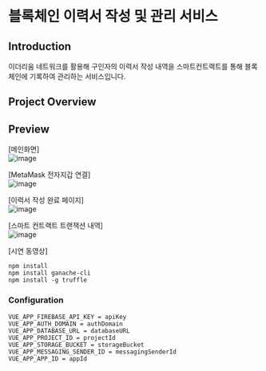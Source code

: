 # 블록체인 이력서 작성 및 관리 서비스
## Introduction
이더리움 네트워크를 활용해 구인자의 이력서 작성 내역을 스마트컨트랙트를 통해 블록체인에 기록하여 관리하는 서비스입니다.

## Project Overview


## Preview
[메인화면]  
![image](https://github.com/user-attachments/assets/33dcf30e-73a1-43f0-b4e3-6f24f426561f)

[MetaMask 전자지갑 연결]  
![image](https://github.com/user-attachments/assets/64d4a91a-0445-4d61-bb0e-b3512f4a7802)

[이력서 작성 완료 페이지]  
![image](https://github.com/user-attachments/assets/0a50b6f7-8428-4c42-98e7-4043bb10ef74)

[스마트 컨트랙트 트랜잭션 내역]  
![image](https://github.com/user-attachments/assets/140bb07a-060c-4b89-a4d6-1bf591452920)

[시연 동영상]  

```
npm install
npm install ganache-cli
npm install -g truffle
```

### Configuration
```
VUE_APP_FIREBASE_API_KEY = apiKey
VUE_APP_AUTH_DOMAIN = authDomain
VUE_APP_DATABASE_URL = databaseURL
VUE_APP_PROJECT_ID = projectId
VUE_APP_STORAGE_BUCKET = storageBucket
VUE_APP_MESSAGING_SENDER_ID = messagingSenderId
VUE_APP_APP_ID = appId
```

